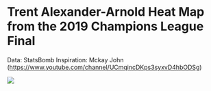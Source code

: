 # Trent Alexander-Arnold Heat Map from the 2019 Champions League Final

Data: StatsBomb
Inspiration: Mckay John (https://www.youtube.com/channel/UCmqincDKps3syxvD4hbODSg)

![](https://github.com/cooperh01/TAA_pass_map/blob/main/Screenshot%202021-02-11%20at%2017.38.53.png)
